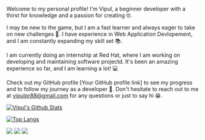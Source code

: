 Welcome to my personal profile! I'm Vipul, a beginner developer with a thirst for knowledge and a passion for creating 🤓.

I may be new to the game, but I am a fast learner and always eager to take on new challenges 💪. I have experience in Web Application Devlopement, and I am constantly expanding my skill set 📚.

I am currently doing an internship at Red Hat, where I am working on developing and maintaining software projectd. It's been an amazing experience so far, and I am learning a lot! 💻

Check out my GitHub profile [Your GitHub profile link] to see my progress and to follow my journey as a developer 🚀. Don't hesitate to reach out to me at vipulpr88@gmail.com for any questions or just to say hi 😁.



[![Vipul's Github Stats](https://github-readme-stats.vercel.app/api?username=vipul-rajput&count_private=true&theme=default&show_icons=true)](https://github.com/vipul-rajput)


[![Top Langs](https://github-readme-stats.vercel.app/api/top-langs/?username=vipul-rajput&layout=compact)](https://github.com/vipul-rajput/github-readme-stats)

<a href="https://twitter.com/VipulRa50002251"><img src="https://img.shields.io/badge/twitter-%231DA1F2.svg?&style=for-the-badge&logo=twitter&logoColor=white"/></a> <a href='https://www.linkedin.com/in/vipul-rajput-b83b8a193/'><img src="https://img.shields.io/badge/linkedin-%230077B5.svg?&style=for-the-badge&logo=linkedin&logoColor=white"/></a> <a href="mailto:vipulpr88@gmail.com"><img src="https://img.shields.io/badge/vipulpr88@gmail.com-%23D14836.svg?&style=for-the-badge&logo=gmail&logoColor=white"/></a>
